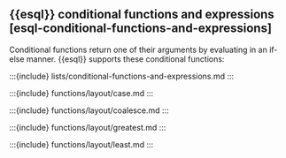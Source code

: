 ## {{esql}} conditional functions and expressions [esql-conditional-functions-and-expressions]


Conditional functions return one of their arguments by evaluating in an if-else manner. {{esql}} supports these conditional functions:

:::{include} lists/conditional-functions-and-expressions.md
:::


:::{include} functions/layout/case.md
:::

:::{include} functions/layout/coalesce.md
:::

:::{include} functions/layout/greatest.md
:::

:::{include} functions/layout/least.md
:::

